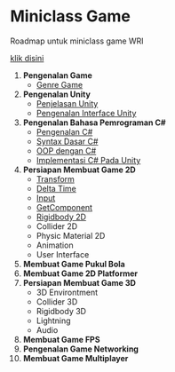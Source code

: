 # Miniclass Game

Roadmap untuk miniclass game WRI

[klik disini](materi/topik3/pengenalan-cSharp.md)

1.  **Pengenalan Game**
    - [Genre Game](materi/topik1/genre-game.md)
2.  **Pengenalan Unity**
    - [Penjelasan Unity](materi/topik2/penjelasan-unity.md)
    - [Pengenalan Interface Unity](materi/topik2/pengenalan-interface-unity.md)
3.  **Pengenalan Bahasa Pemrograman C#**
    - [Pengenalan C#](materi/topik3/pengenalan-cSharp.md)
    - [Syntax Dasar C#](materi/topik3/syntax-dasar-cSharp.md)
    - [OOP dengan C#](materi/topik3/oop-dengan-cSharp.md)
    - [Implementasi C# Pada Unity](materi/topik3/implementasi-cSharp-pada-unity.md)
4.  **Persiapan Membuat Game 2D**
    - [Transform](materi/topik4/transform.md)
    - [Delta Time](materi/topik4/delta-time.md)
    - [Input](materi/topik4/input.md)
    - [GetComponent](materi/topik4/getcomponent.md)
    - [Rigidbody 2D](materi/topik4/rigidbody2d.md)
    - Collider 2D
    - Physic Material 2D
    - Animation
    - User Interface
5.  **Membuat Game Pukul Bola**
6.  **Membuat Game 2D Platformer**
7.  **Persiapan Membuat Game 3D**
    - 3D Environtment
    - Collider 3D
    - Rigidbody 3D
    - Lightning
    - Audio
8.  **Membuat Game FPS**
9.  **Pengenalan Game Networking**
10. **Membuat Game Multiplayer**

